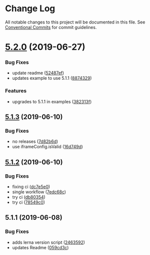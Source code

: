 # Change Log

All notable changes to this project will be documented in this file.
See [Conventional Commits](https://conventionalcommits.org) for commit guidelines.

# [5.2.0](https://github.com/morgs32/storybook-addon-xd-designs/compare/v5.1.3...v5.2.0) (2019-06-27)


### Bug Fixes

* update readme ([52487ef](https://github.com/morgs32/storybook-addon-xd-designs/commit/52487ef))
* updates example to use 5.1.1 ([8874329](https://github.com/morgs32/storybook-addon-xd-designs/commit/8874329))


### Features

* upgrades to 5.1.1 in examples ([382313f](https://github.com/morgs32/storybook-addon-xd-designs/commit/382313f))





## [5.1.3](https://github.com/morgs32/storybook-addon-xd-designs/compare/v5.1.2...v5.1.3) (2019-06-10)


### Bug Fixes

* no releases ([7d82b6d](https://github.com/morgs32/storybook-addon-xd-designs/commit/7d82b6d))
* use iframeConfig.isValid ([16d749d](https://github.com/morgs32/storybook-addon-xd-designs/commit/16d749d))





## [5.1.2](https://github.com/morgs32/storybook-addon-xd-designs/compare/v5.1.1...v5.1.2) (2019-06-10)


### Bug Fixes

* fixing ci ([dc7e5e0](https://github.com/morgs32/storybook-addon-xd-designs/commit/dc7e5e0))
* single workflow ([7edc68c](https://github.com/morgs32/storybook-addon-xd-designs/commit/7edc68c))
* try ci ([db80354](https://github.com/morgs32/storybook-addon-xd-designs/commit/db80354))
* try ci ([78549c0](https://github.com/morgs32/storybook-addon-xd-designs/commit/78549c0))





## 5.1.1 (2019-06-08)


### Bug Fixes

* adds lerna version script ([2463592](https://github.com/morgs32/storybook-addon-xd-designs/commit/2463592))
* updates Readme ([059cd3c](https://github.com/morgs32/storybook-addon-xd-designs/commit/059cd3c))
